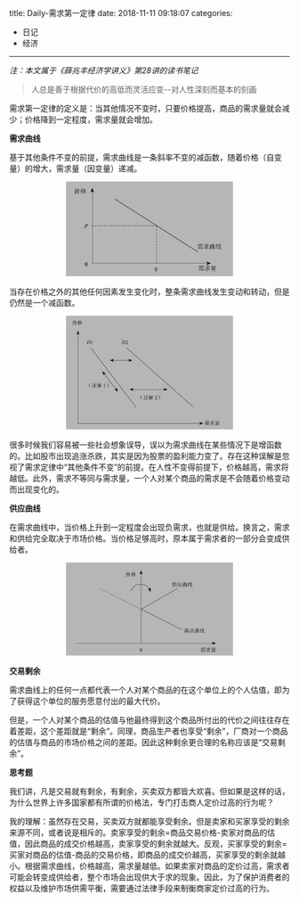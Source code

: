 title: Daily-需求第一定律
date: 2018-11-11 09:18:07
categories:
- 日记
- 经济

---

*注：本文属于《薛兆丰经济学讲义》第28讲的读书笔记*

> 人总是善于根据代价的高低而灵活应变--对人性深刻而基本的刻画

需求第一定律的定义是：当其他情况不变时，只要价格提高，商品的需求量就会减少；价格降到一定程度，需求量就会增加。

**需求曲线**

基于其他条件不变的前提，需求曲线是一条斜率不变的减函数，随着价格（自变量）的增大，需求量（因变量）递减。

<div align=center>
<img src="https://raw.githubusercontent.com/industriousonesoft/iSoft_ImageBed/master/blog/xueqiudinglv-01/1.png" width="300" hegiht="200"/>
</div>

当存在价格之外的其他任何因素发生变化时，整条需求曲线发生变动和转动，但是仍然是一个减函数。

<div align=center>
<img src="https://raw.githubusercontent.com/industriousonesoft/iSoft_ImageBed/master/blog/xueqiudinglv-01/2.png" width="300" hegiht="200"/>
</div>

很多时候我们容易被一些社会想象误导，误以为需求曲线在某些情况下是增函数的。比如股市出现追涨杀跌，其实是因为股票的盈利能力变了。存在这种误解是忽视了需求定律中“其他条件不变”的前提。在人性不变得前提下，价格越高，需求将越低。此外，需求不等同与需求量，一个人对某个商品的需求是不会随着价格变动而出现变化的。

**供应曲线**

在需求曲线中，当价格上升到一定程度会出现负需求，也就是供给。换言之，需求和供给完全取决于市场价格。当价格足够高时，原本属于需求者的一部分会变成供给者。

<div align=center>
<img src="https://raw.githubusercontent.com/industriousonesoft/iSoft_ImageBed/master/blog/xueqiudinglv-01/3.png" width="300" hegiht="200"/>
</div>

**交易剩余**

需求曲线上的任何一点都代表一个人对某个商品的在这个单位上的个人估值，即为了获得这个单位的服务愿意付出的最大代价。

但是，一个人对某个商品的估值与他最终得到这个商品所付出的代价之间往往存在着差距，这个差距就是“剩余”。同理，商品生产者也享受“剩余”，厂商对一个商品的估值与商品的市场价格之间的差距。因此这种剩余更合理的名称应该是“交易剩余”。

**思考题**

我们讲，凡是交易就有剩余，有剩余，买卖双方都皆大欢喜。但如果是这样的话，为什么世界上许多国家都有所谓的价格法，专门打击商人定价过高的行为呢？

我的理解：虽然存在交易，买卖双方就都能享受剩余。但是卖家和买家享受的剩余来源不同，或者说是相斥的。卖家享受的剩余=商品交易价格-卖家对商品的估值，因此商品的成交价格越高，卖家享受的剩余就越大。反观，买家享受的剩余=买家对商品的估值-商品的交易价格，即商品的成交价越高，买家享受的剩余就越小。根据需求曲线，价格越高，需求量越低。如果卖家对商品的定价过高，需求者可能会转变成供给者，整个市场会出现供大于求的现象。因此，为了保护消费者的权益以及维护市场供需平衡，需要通过法律手段来制衡商家定价过高的行为。


